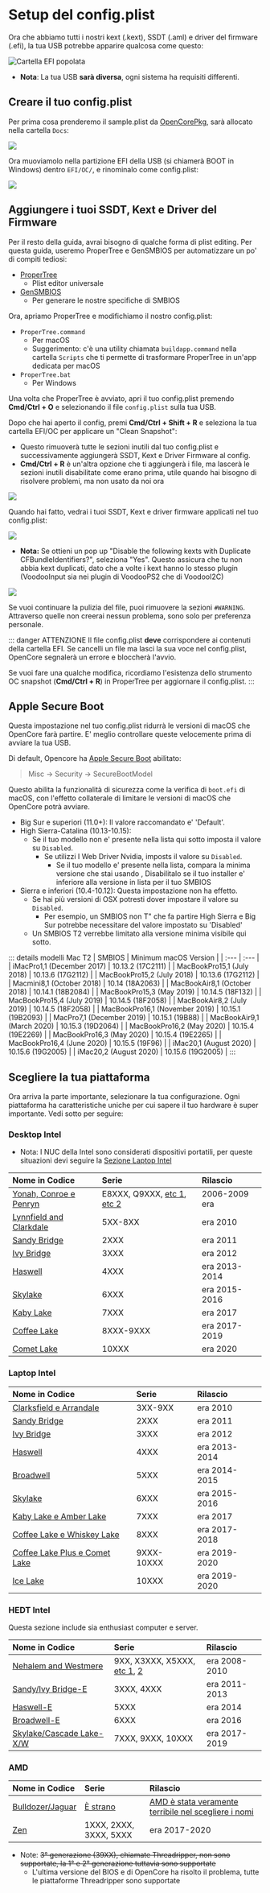 # Setup del config.plist

Ora che abbiamo tutti i nostri kext (.kext), SSDT (.aml) e driver del firmware (.efi), la tua USB potrebbe apparire qualcosa come questo:

![Cartella EFI popolata](../images/installer-guide/opencore-efi-md/populated-efi.png)

* **Nota**: La tua USB **sarà diversa**, ogni sistema ha requisiti differenti.

## Creare il tuo config.plist

Per prima cosa prenderemo il sample.plist da [OpenCorePkg](https://github.com/acidanthera/OpenCorePkg/releases), sarà allocato nella cartella `Docs`:

![](../images/config/config-universal/sample-location.png)

Ora muoviamolo nella partizione EFI della USB (si chiamerà BOOT in Windows) dentro `EFI/OC/`, e rinominalo come config.plist:

![](../images/config/config-universal/renamed.png)

## Aggiungere i tuoi SSDT, Kext e Driver del Firmware

Per il resto della guida, avrai bisogno di qualche forma di plist editing. Per questa guida, useremo ProperTree e GenSMBIOS per automatizzare un po' di compiti tediosi:

* [ProperTree](https://github.com/corpnewt/ProperTree)
  * Plist editor universale
* [GenSMBIOS](https://github.com/corpnewt/GenSMBIOS)
  * Per generare le nostre specifiche di SMBIOS

Ora, apriamo ProperTree e modifichiamo il nostro config.plist:

* `ProperTree.command`
  * Per macOS
  * Suggerimento: c'è una utility chiamata `buildapp.command` nella cartella `Scripts` che ti permette di trasformare ProperTree in un'app dedicata per macOS
* `ProperTree.bat`
  * Per Windows

Una volta che ProperTree è avviato, apri il tuo config.plist premendo **Cmd/Ctrl + O** e selezionando il file `config.plist` sulla tua USB.

Dopo che hai aperto il config, premi **Cmd/Ctrl + Shift + R** e seleziona la tua cartella EFI/OC per applicare un "Clean Snapshot":

* Questo rimuoverà tutte le sezioni inutili dal tuo config.plist e successivamente aggiungerà SSDT, Kext e Driver Firmware al config.
* **Cmd/Ctrl + R** è un'altra opzione che ti aggiungerà i file, ma lascerà le sezioni inutili disabilitate come erano prima, utile quando hai bisogno di risolvere problemi, ma non usato da noi ora

![](../images/config/config-universal/before-snapshot.png)

Quando hai fatto, vedrai i tuoi SSDT, Kext e driver firmware applicati nel tuo config.plist:

![](../images/config/config-universal/after-snapshot.png)

* **Nota:** Se ottieni un pop up "Disable the following kexts with Duplicate CFBundleIdentifiers?", seleziona "Yes". Questo assicura che tu non abbia kext duplicati, dato che a volte i kext hanno lo stesso plugin (VoodooInput sia nei plugin di VoodooPS2 che di VoodooI2C)

![](../images/config/config-universal/duplicate.png)

Se vuoi continuare la pulizia del file, puoi rimuovere la sezioni `#WARNING`. Attraverso quelle non creerai nessun problema, sono solo per preferenza personale.

::: danger ATTENZIONE
Il file config.plist **deve** corrispondere ai contenuti della cartella EFI. Se cancelli un file ma lasci la sua voce nel config.plist, OpenCore segnalerà un errore e bloccherà l'avvio.

Se vuoi fare una qualche modifica, ricordiamo l'esistenza dello strumento OC snapshot (**Cmd/Ctrl + R**) in ProperTree per aggiornare il config.plist.
:::

## Apple Secure Boot

Questa impostazione nel tuo config.plist ridurrà le versioni di macOS che OpenCore farà partire. E' meglio controllare queste velocemente prima di avviare la tua USB.

Di default, Opencore ha [Apple Secure Boot](https://macos86.github.io/OpenCore-Post-Install/universal/security/applesecureboot.html#what-is-apple-secure-boot) abilitato:

> Misc -> Security -> SecureBootModel

Questo abilita la funzionalità di sicurezza come la verifica di `boot.efi` di macOS, con l'effetto collaterale di limitare le versioni di macOS che OpenCore potrà avviare.

* Big Sur e superiori (11.0+): Il valore raccomandato e' 'Default'.
* High Sierra-Catalina (10.13-10.15):
  * Se il tuo modello non e' presente nella lista qui sotto imposta il valore su `Disabled`.
    * Se utilizzi I Web Driver Nvidia, imposts il valore su `Disabled`.
      * Se il tuo modello e' presente nella lista, compara la minima versione che stai usando , Disabilitalo se il tuo installer e' inferiore alla versione in lista per il tuo SMBIOS
* Sierra e inferiori (10.4-10.12): Questa impostazione non ha effetto.
  * Se hai più versioni di OSX potresti dover impostare il valore su `Disabled`.
    * Per esempio, un SMBIOS non T" che fa partire High Sierra e Big Sur potrebbe necessitare del valore impostato su 'Disabled'
  * Un SMBIOS T2 verrebbe limitato alla versione minima visibile qui sotto.

::: details modelli Mac T2
| SMBIOS                                              | Minimum macOS Version |
| :---                                                | :---                  |
| iMacPro1,1 (December 2017)                          | 10.13.2 (17C2111)     |
| MacBookPro15,1 (July 2018)                          | 10.13.6 (17G2112)     |
| MacBookPro15,2 (July 2018)                          | 10.13.6 (17G2112)     |
| Macmini8,1 (October 2018)                           | 10.14 (18A2063)       |
| MacBookAir8,1 (October 2018)                        | 10.14.1 (18B2084)     |
| MacBookPro15,3 (May 2019)                           | 10.14.5 (18F132)      |
| MacBookPro15,4 (July 2019)                          | 10.14.5 (18F2058)     |
| MacBookAir8,2 (July 2019)                           | 10.14.5 (18F2058)     |
| MacBookPro16,1 (November 2019)                      | 10.15.1 (19B2093)     |
| MacPro7,1 (December 2019)                           | 10.15.1 (19B88)       |
| MacBookAir9,1 (March 2020)                          | 10.15.3 (19D2064)     |
| MacBookPro16,2 (May 2020)                           | 10.15.4 (19E2269)     |
| MacBookPro16,3 (May 2020)                           | 10.15.4 (19E2265)     |
| MacBookPro16,4 (June 2020)                          | 10.15.5 (19F96)       |
| iMac20,1 (August 2020)                              | 10.15.6 (19G2005)     |
| iMac20,2 (August 2020)                              | 10.15.6 (19G2005)     |
:::

## Scegliere la tua piattaforma

Ora arriva la parte importante, selezionare la tua configurazione. Ogni piattaforma ha caratteristiche uniche per cui sapere il tuo hardware è super importante. Vedi sotto per seguire:

### Desktop Intel

* Nota: I NUC della Intel sono considerati dispositivi portatili, per queste situazioni devi seguire la [Sezione Laptop Intel](#laptop-intel)

| Nome in Codice | Serie | Rilascio |
| :--- | :--- | :--- |
| [Yonah, Conroe e Penryn](penryn.md) | E8XXX, Q9XXX, [etc 1](https://en.wikipedia.org/wiki/Yonah_(microprocessor)), [etc 2](https://en.wikipedia.org/wiki/Penryn_(microarchitecture)) | 2006-2009 era |
| [Lynnfield and Clarkdale](clarkdale.md) | 5XX-8XX | era 2010 |
| [Sandy Bridge](sandy-bridge.md) | 2XXX | era 2011 |
| [Ivy Bridge](ivy-bridge.md) | 3XXX | era 2012 |
| [Haswell](haswell.md) | 4XXX | era 2013-2014 |
| [Skylake](skylake.md) | 6XXX | era 2015-2016 |
| [Kaby Lake](kaby-lake.md) | 7XXX | era 2017 |
| [Coffee Lake](coffee-lake.md) | 8XXX-9XXX | era 2017-2019 |
| [Comet Lake](comet-lake.md) | 10XXX | era 2020 |

### Laptop Intel

| Nome in Codice | Serie | Rilascio |
| :--- | :--- | :--- |
| [Clarksfield e Arrandale](laptop/arrandale.md) | 3XX-9XX | era 2010 |
| [Sandy Bridge](laptop/sandy-bridge.md) | 2XXX | era 2011 |
| [Ivy Bridge](laptop/ivy-bridge.md) | 3XXX | era 2012 |
| [Haswell](laptop/haswell.md) | 4XXX | era 2013-2014 |
| [Broadwell](laptop/broadwell.md) | 5XXX | era 2014-2015 |
| [Skylake](laptop/skylake.md) | 6XXX | era 2015-2016 |
| [Kaby Lake e Amber Lake](laptop/kaby-lake.md) | 7XXX | era 2017 |
| [Coffee Lake e Whiskey Lake](laptop/coffee-lake.md) | 8XXX | era 2017-2018 |
| [Coffee Lake Plus e Comet Lake](laptop/coffee-lake-plus.md) | 9XXX-10XXX | era 2019-2020 |
| [Ice Lake](laptop/icelake.md) | 10XXX | era 2019-2020 |

### HEDT Intel

Questa sezione include sia enthusiast computer e server.

| Nome in Codice | Serie | Rilascio |
| :--- | :--- | :--- |
| [Nehalem and Westmere](HEDT/nehalem.md) | 9XX, X3XXX, X5XXX, [etc 1](https://en.wikipedia.org/wiki/Nehalem_(microarchitecture)), [2](https://en.wikipedia.org/wiki/Westmere_(microarchitecture)) | era 2008-2010 |
| [Sandy/Ivy Bridge-E](HEDT/ivy-bridge-e.md) | 3XXX, 4XXX | era 2011-2013 |
| [Haswell-E](HEDT/haswell-e.md) | 5XXX | era 2014 |
| [Broadwell-E](HEDT/broadwell-e.md) | 6XXX | era 2016 |
| [Skylake/Cascade Lake-X/W](HEDT/skylake-x.md) | 7XXX, 9XXX, 10XXX | era 2017-2019 |

### AMD

| Nome in Codice | Serie | Rilascio |
| :--- | :--- | :--- |
| [Bulldozer/Jaguar](AMD/fx.md) | [È strano](https://en.wikipedia.org/wiki/List_of_AMD_processors#Bulldozer_architecture;_Bulldozer,_Piledriver,_Steamroller,_Excavator_(2011%E2%80%932017)) | [AMD è stata veramente terribile nel scegliere i nomi](https://en.wikipedia.org/wiki/List_of_AMD_processors#Bulldozer_architecture;_Bulldozer,_Piledriver,_Steamroller,_Excavator_(2011%E2%80%932017)) |
| [Zen](AMD/zen.md) | 1XXX, 2XXX, 3XXX, 5XXX | era 2017-2020 |

* Note: ~~3° generazione (39XX), chiamate Threadripper, non sono supportate, la 1° e 2° generazione tuttavia sono supportate~~
  * L'ultima versione del BIOS e di OpenCore ha risolto il problema, tutte le piattaforme Threadripper sono supportate

